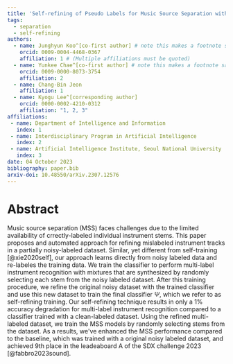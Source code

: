 ```yaml
---
title: 'Self-refining of Pseudo Labels for Music Source Separation with Noisy Labeled Data'
tags:
  - separation
  - self-refining
authors:
  - name: Junghyun Koo^[co-first author] # note this makes a footnote saying 'co-first author'
    orcid: 0009-0004-4468-0367
    affiliation: 1 # (Multiple affiliations must be quoted)
  - name: Yunkee Chae^[co-first author] # note this makes a footnote saying 'co-first author'
    orcid: 0009-0000-8073-3754
    affiliation: 2
  - name: Chang-Bin Jeon
    affiliation: 1
  - name: Kyogu Lee^[corresponding author]
    orcid: 0000-0002-4210-0312
    affiliation: "1, 2, 3"
affiliations:
 - name: Department of Intelligence and Information
   index: 1
 - name: Interdisciplinary Program in Artificial Intelligence
   index: 2
 - name: Artificial Intelligence Institute, Seoul National University
   index: 3
date: 04 October 2023
bibliography: paper.bib
arxiv-doi: 10.48550/arXiv.2307.12576
---
```


# Abstract

Music source separation (MSS) faces challenges due to the limited availability of crrectly-labeled individual instrument stems.
This paper proposes and automated approach for refining mislabeled instrument tracks in a partially noisy-labeled dataset.
Similar, yet different from self-training [@xie2020self], our approach learns directly from noisy labeled data and re-labeles the training data.
We train the classifier to perform multi-label instrument recognition with mixtures that are synthesized by randomly selecting each stem from the noisy labeled dataset.
After this training procedure, we refine the original noisy dataset with the trained classifier and use this new dataset to train the final classifier $\Psi$, which we refer to as self-refining training.
Our self-refining technique results in only a 1% accuracy degradation for multi-label instrument recognition compared to a classifier trained with a clean-labeled dataset. 
Using the refined multi-labeled dataset, we train the MSS models by randomly selecting stems from the dataset.
As a results, we've enhanced the MSS performance compared to the baseline, which was trained with a original noisy labeled dataset, and achieved 9th place in the leadeaboard A of the SDX challenge 2023 [@fabbro2023sound].